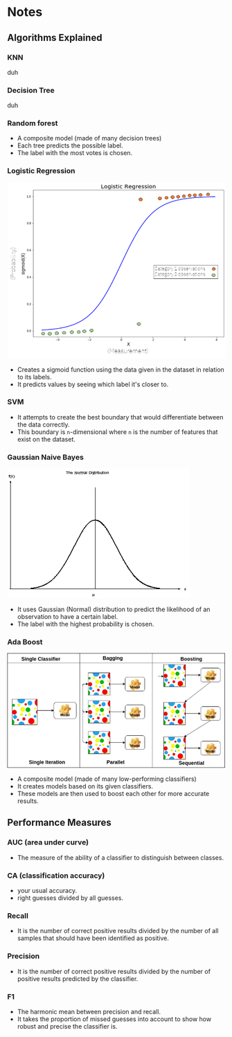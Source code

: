 # Notes

## Algorithms Explained

### KNN

duh

### Decision Tree

duh

### Random forest

- A composite model (made of many decision trees)
- Each tree predicts the possible label. 
- The label with the most votes is chosen.

### Logistic Regression

 ![Sigmoid Function](img.png "Sigmoid Function")

- Creates a sigmoid function using the data given in the dataset in relation to its labels.
- It predicts values by seeing which label it's closer to.

### SVM

- It attempts to create the best boundary that would differentiate between the data correctly.
- This boundary is `n`-dimensional where `n` is the number of features that exist on the dataset.

### Gaussian Naive Bayes

![Gaussian Distribution](gaussian-distribution.png "Gaussian Distribution")

- It uses Gaussian (Normal) distribution to predict the likelihood of an observation to have a certain label.
- The label with the highest probability is chosen.

### Ada Boost

![Ada Boost](ada-boost-explained.png "Ada Boost")

- A composite model (made of many low-performing classifiers)
- It creates models based on its given classifiers.
- These models are then used to boost each other for more accurate results.

## Performance Measures

### AUC (area under curve)

- The measure of the ability of a classifier to distinguish between classes.

### CA (classification accuracy)

- your usual accuracy.
- right guesses divided by all guesses.

### Recall

- It is the number of correct positive results divided by the number of all samples that should have been identified as positive.

### Precision

- It is the number of correct positive results divided by the number of positive results predicted by the classifier.

### F1

- The harmonic mean between precision and recall.
- It takes the proportion of missed guesses into account to show how robust and precise the classifier is.
